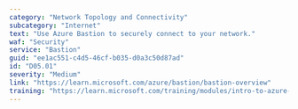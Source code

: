 ```yaml
---
category: "Network Topology and Connectivity"
subcategory: "Internet"
text: "Use Azure Bastion to securely connect to your network."
waf: "Security"
service: "Bastion"
guid: "ee1ac551-c4d5-46cf-b035-d0a3c50d87ad"
id: "D05.01"
severity: "Medium"
link: "https://learn.microsoft.com/azure/bastion/bastion-overview"
training: "https://learn.microsoft.com/training/modules/intro-to-azure-bastion/"
---
```

